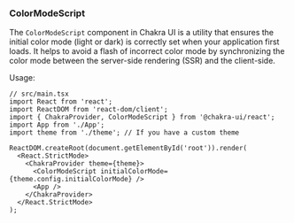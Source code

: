 ### ColorModeScript
The `ColorModeScript` component in Chakra UI is a utility that ensures the initial color mode (light or dark) is correctly set when your application first loads. It helps to avoid a flash of incorrect color mode by synchronizing the color mode between the server-side rendering (SSR) and the client-side. 

Usage:
```tsx
// src/main.tsx
import React from 'react';
import ReactDOM from 'react-dom/client';
import { ChakraProvider, ColorModeScript } from '@chakra-ui/react';
import App from './App';
import theme from './theme'; // If you have a custom theme

ReactDOM.createRoot(document.getElementById('root')).render(
  <React.StrictMode>
    <ChakraProvider theme={theme}>
      <ColorModeScript initialColorMode={theme.config.initialColorMode} />
      <App />
    </ChakraProvider>
  </React.StrictMode>
);
```